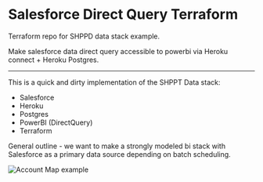 # Salesforce Direct Query Terraform

 Terraform repo for SHPPD data stack example.

 Make salesforce data direct query accessible to powerbi via Heroku connect + Heroku Postgres.

-------------------------

 This is a quick and dirty implementation of the SHPPT Data stack:

 * Salesforce
 * Heroku
 * Postgres
 * PowerBI (DirectQuery)
 * Terraform

 General outline - we want to make a strongly modeled bi stack with Salesforce as a primary data source depending on batch scheduling.

![Account Map example][image]

[image]: https://github.com/sgoley/sf_dq_terraform/raw/master/resources/images/AccountMap_Page.png "Embedded PowerBI DQ report for SF"
